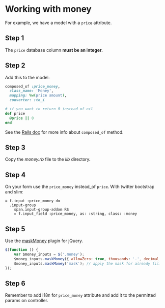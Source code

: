 # Working with money

For example, we have a model with a `price` attribute.

## Step 1

The `price` database column **must be an integer**.

## Step 2

Add this to the model:

``` ruby
composed_of :price_money,
  class_name: 'Money',
  mapping: %w(price amount),
  converter: :to_i

# if you want to return 0 instead of nil
def price
  @price || 0
end
```

See the [Rails doc](http://goo.gl/mMqnx) for more info about `composed_of` method.

## Step 3

Copy the *money.rb* file to the *lib* directory.

## Step 4

On your form use the `price_money` instead_of `price`. With twitter bootstrap and slim:

``` text
= f.input :price_money do
  .input-group
    span.input-group-addon R$
    = f.input_field :price_money, as: :string, class: :money
```

## Step 5

Use the [maskMoney](http://plentz.github.com/jquery-maskmoney) plugin for jQuery.

``` javascript
$(function () {
    var $money_inputs = $('.money');
    $money_inputs.maskMoney({ allowZero: true, thousands: '.', decimal: ',' });
    $money_inputs.maskMoney('mask'); // apply the mask for already filled inputs
});
```

## Step 6

Remember to add i18n for `price_money` attribute and add it to the permitted params on controller.
